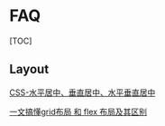 # FAQ

[TOC]



## Layout

[CSS-水平居中、垂直居中、水平垂直居中](https://segmentfault.com/a/1190000014116655) 

[一文搞懂grid布局 和 flex 布局及其区别](https://juejin.cn/post/6940627375537258527#heading-3)